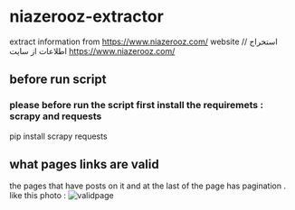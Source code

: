 # niazerooz-extractor
extract information from https://www.niazerooz.com/ website // استخراج اطلاعات از سایت https://www.niazerooz.com/

## before run script
### please before run the script first install the requiremets : scrapy and requests
 
pip install scrapy requests

## what pages links are valid 

the pages that have posts on it and at the last of the page has pagination .
like this photo : 
![validpage]()

